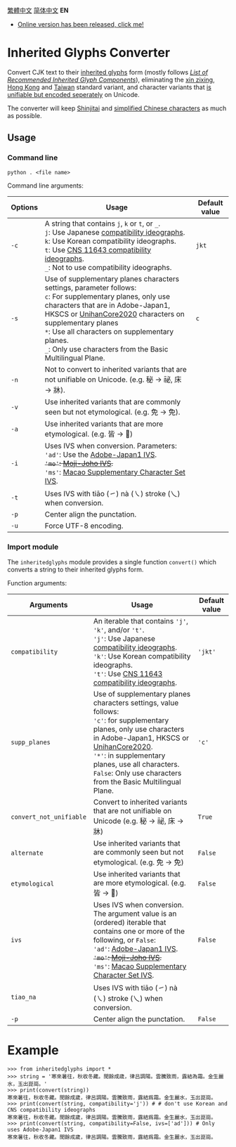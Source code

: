 [繁體中文](https://github.com/haydenwong7bm/inherited-glyphs-converter/) [简体中文󠄁](https://github.com/haydenwong7bm/inherited-glyphs-converter/blob/main/README_sc.md) **EN**

* [Online version has been released, click me!](https://haydenwong7bm.github.io/inherited-glyphs-converter/en/)

# Inherited Glyphs Converter
 Convert CJK text to their [inherited glyphs](https://en.wikipedia.org/wiki/Jiu_zixing) form (mostly follows [_List of Recommended Inherited Glyph Components_](https://github.com/ichitenfont/inheritedglyphs)), eliminating the [xin zixing](https://en.wikipedia.org/wiki/Xin_zixing), [Hong Kong](https://en.wikipedia.org/wiki/List_of_Graphemes_of_Commonly-Used_Chinese_Characters) and [Taiwan](https://en.wikipedia.org/wiki/Standard_Form_of_National_Characters) standard variant, and character variants that [is unifiable but encoded seperately](https://gitee.com/eisoch/irg/issues/I5FR1Q) on Unicode.
 
 The converter will keep [Shinjitai](https://en.wikipedia.org/wiki/Shinjitai) and [simplified Chinese characters](https://en.wikipedia.org/wiki/Simplified_Chinese_characters) as much as possible.
 
 ## Usage
 
 ### Command line
 
	python . <file name>
	
 Command line arguments:
 
 | **Options** | **Usage** | **Default value** |
 |---|---|---|
 | `-c` | A string that contains `j`, `k` or `t`, or `_`.<br>`j`: Use Japanese [compatibility ideographs](https://en.wikipedia.org/wiki/CJK_Compatibility_Ideographs).<br>`k`: Use Korean compatibility ideographs.<br>`t`: Use [CNS 11643 compatibility ideographs](https://en.wikipedia.org/wiki/CJK_Compatibility_Ideographs_Supplement).<br>`_`: Not to use compatibility ideographs. | `jkt` |
 | `-s` | Use of supplementary planes characters settings, parameter follows:<br>`c`: For supplementary planes, only use characters that are in Adobe-Japan1, HKSCS or [UnihanCore2020](https://www.unicode.org/L2/L2019/19388-unihan-core-2020.pdf) characters on supplementary planes<br>`*`: Use all characters on supplementary planes.<br>`_`: Only use characters from the Basic Multilingual Plane. | `c` |
 | `-n` | Not to convert to inherited variants that are not unifiable on Unicode. (e.g. 秘 → 祕, 床 → 牀). | |
 | `-v` | Use inherited variants that are commonly seen but not etymological. (e.g. 免 → 免). | |
 | `-a` | Use inherited variants that are more etymological. (e.g. 皆 → 𣅜) | |
 | `-i` | Uses IVS when conversion. Parameters:<br>`'ad'`: Use the [Adobe-Japan1 IVS](https://unicode.org/ivd/data/2022-09-13/IVD_Charts_Adobe-Japan1.pdf).<br>~~`'mo'`: [Moji-Joho IVS](https://unicode.org/ivd/data/2022-09-13/IVD_Charts_Moji_Joho.pdf).~~<br>`'ms'`: [Macao Supplementary Character Set IVS](https://unicode.org/ivd/data/2022-09-13/IVD_Charts_Moji_Joho.pdf). | |
 | `-t` | Uses IVS with tiāo (㇀) nà (㇏) stroke (乀) when conversion. | |
 | `-p` | Center align the punctation. | |
 | `-u` | Force UTF-8 encoding. | |
 
 ### Import module
 
 The `inheritedglyphs` module provides a single function `convert()` which converts a string to their inherited glyphs form.
 
 Function arguments:
 
 | **Arguments** | **Usage** | **Default value** |
 |---|---|---|
 | `compatibility` | An iterable that contains `'j'`, `'k'`, and/or `'t'`.<br>`'j'`: Use Japanese [compatibility ideographs](https://en.wikipedia.org/wiki/CJK_Compatibility_Ideographs).<br>`'k'`: Use Korean compatibility ideographs.<br>`'t'`: Use [CNS 11643 compatibility ideographs](https://en.wikipedia.org/wiki/CJK_Compatibility_Ideographs_Supplement). | `'jkt'` |
 | `supp_planes` | Use of supplementary planes characters settings, value follows:<br>`'c'`: for supplementary planes, only use characters in Adobe-Japan1, HKSCS or [UnihanCore2020](https://www.unicode.org/L2/L2019/19388-unihan-core-2020.pdf).<br>`'*'`: in supplementary planes, use all characters.<br>`False`: Only use characters from the Basic Multilingual Plane. | `'c'` |
 | `convert_not_unifiable` | Convert to inherited variants that are not unifiable on Unicode (e.g. 秘 → 祕, 床 → 牀) | `True` |
 | `alternate` | Use inherited variants that are commonly seen but not etymological. (e.g. 免 → 免) | `False` |
 | `etymological` | Use inherited variants that are more etymological. (e.g. 皆 → 𣅜) | `False` |
 | `ivs` | Uses IVS when conversion. The argument value is an (ordered) iterable that contains one or more of the following, or `False`:<br>`'ad'`: [Adobe-Japan1 IVS](https://unicode.org/ivd/data/2022-09-13/IVD_Charts_Adobe-Japan1.pdf).<br>~~`'mo'`: [Moji-Joho IVS](https://unicode.org/ivd/data/2022-09-13/IVD_Charts_Moji_Joho.pdf).~~<br>`'ms'`: [Macao Supplementary Character Set IVS](https://unicode.org/ivd/data/2022-09-13/IVD_Charts_Moji_Joho.pdf). | `False` |
 | `tiao_na` | Uses IVS with tiāo (㇀) nà (㇏) stroke (乀) when conversion. | |
 | `-p` | Center align the punctation. | `False` |
 
 # Example
 
	>>> from inheritedglyphs import *
	>>> string = '寒來暑往，秋收冬藏。閏餘成歳，律吕調陽。雲騰致雨，露結為霜。金生麗水，玉出崑崗。'
	>>> print(convert(string))
	寒來暑往，秋收冬藏。閏餘成歲，律呂調陽。雲騰致雨，露結爲霜。金生麗水，玉出崑崗。
	>>> print(convert(string, compatibility='j')) # # don't use Korean and CNS compatibility ideographs
	寒來暑往，秋收冬藏。閏餘成歲，律呂調陽。雲騰致雨，露結爲霜。金生麗水，玉出崑崗。
	>>> print(convert(string, compatibility=False, ivs=['ad'])) # Only uses Adobe-Japan1 IVS
	寒󠄁來暑󠄁往󠄁，秋收冬󠄀藏。閏餘成󠄁歲，律呂調󠄁陽。雲騰󠄁致雨，露結爲霜。金生麗󠄁水，玉出崑崗。
